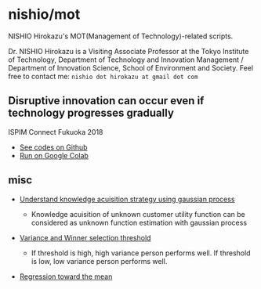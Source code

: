# nishio/mot
NISHIO Hirokazu's MOT(Management of Technology)-related scripts.

Dr. NISHIO Hirokazu is a Visiting Associate Professor at the Tokyo Institute of Technology, Department of Technology and Innovation Management / Department of Innovation Science, School of Environment and Society. Feel free to contact me: `nishio dot hirokazu at gmail dot com`

## Disruptive innovation can occur even if technology progresses gradually

ISPIM Connect Fukuoka 2018

- [See codes on Github](https://github.com/nishio/mot/blob/master/DisruptiveInnovation.ipynb)
- [Run on Google Colab](https://colab.research.google.com/github/nishio/mot/blob/master/DisruptiveInnovation.ipynb)


## misc

- [Understand knowledge acuisition strategy using gaussian process](https://colab.research.google.com/drive/19VwnRO2hQ8EFflhxl8nmIFhikIHklbMd)
  - Knowledge acuisition of unknown customer utility function can be considered as unknown function estimation with gaussian process

- [Variance and Winner selection threshold](https://colab.research.google.com/drive/15k-sLm55P04_HGVzHFe9-mpHUlG2-BhT)
  - If threshold is high, high variance person performs well. If threshold is low, low variance person performs well.

- [Regression toward the mean](https://colab.research.google.com/drive/1sa9unoqFyUmtjt3prXCl_cqdG09FrtQl)
